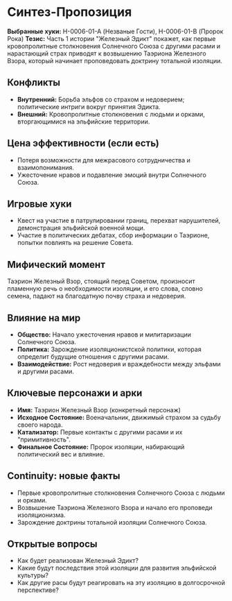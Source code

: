 # Синтез-Пропозиция

**Выбранные хуки:** H-0006-01-A (Незваные Гости), H-0006-01-B (Пророк Рока)
**Тезис:** Часть 1 истории "Железный Эдикт" покажет, как первые кровопролитные столкновения Солнечного Союза с другими расами и нарастающий страх приводят к возвышению Таэриона Железного Взора, который начинает проповедовать доктрину тотальной изоляции.


## Конфликты
- **Внутренний:** Борьба эльфов со страхом и недоверием; политические интриги вокруг принятия Эдикта.
- **Внешний:** Кровопролитные столкновения с людьми и орками, вторгающимися на эльфийские территории.

## Цена эффективности (если есть)
- Потеря возможности для межрасового сотрудничества и взаимопонимания.
- Ужесточение нравов и подавление эмоций внутри Солнечного Союза.

## Игровые хуки
- Квест на участие в патрулировании границ, перехват нарушителей, демонстрация эльфийской военной мощи.
- Участие в политических дебатах, сбор информации о Таэрионе, попытки повлиять на решение Совета.

## Мифический момент
Таэрион Железный Взор, стоящий перед Советом, произносит пламенную речь о необходимости изоляции, и его слова, словно семена, падают на благодатную почву страха и недоверия.

## Влияние на мир
- **Общество:** Начало ужесточения нравов и милитаризации Солнечного Союза.
- **Политика:** Зарождение изоляционистской политики, которая определит будущие отношения с другими расами.
- **Взаимодействие:** Рост недоверия и враждебности между эльфами и другими расами.


## Ключевые персонажи и арки
- **Имя:** Таэрион Железный Взор (конкретный персонаж)
- **Исходное Состояние:** Военачальник, движимый страхом за судьбу своего народа.
- **Катализатор:** Первые контакты с другими расами и их "примитивность".
- **Финальное Состояние:** Пророк изоляции, набирающий политический вес и влияние.

## Continuity: новые факты
- Первые кровопролитные столкновения Солнечного Союза с людьми и орками.
- Возвышение Таэриона Железного Взора и начало его проповеди изоляционизма.
- Зарождение доктрины тотальной изоляции Солнечного Союза.

## Открытые вопросы
- Как будет реализован Железный Эдикт?
- Какие будут последствия этой изоляции для развития эльфийской культуры?
- Как другие расы будут реагировать на эту изоляцию в долгосрочной перспективе?
